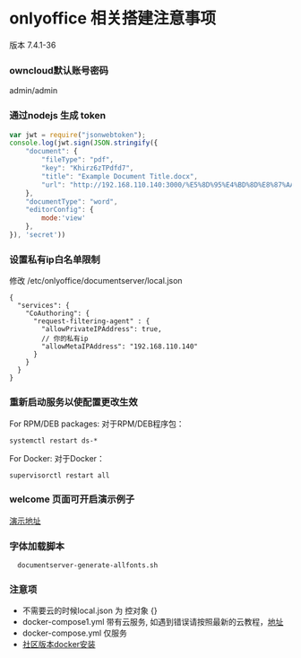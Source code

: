 # onlyoffice 相关搭建注意事项

版本 7.4.1-36

### owncloud默认账号密码

admin/admin

### 通过nodejs 生成 token

```javascript
var jwt = require("jsonwebtoken");
console.log(jwt.sign(JSON.stringify({
    "document": {
        "fileType": "pdf",
        "key": "Khirz6zTPdfd7",
        "title": "Example Document Title.docx",
        "url": "http://192.168.110.140:3000/%E5%8D%95%E4%BD%8D%E8%87%AA%E6%9F%A5(1).pdf"
    },
    "documentType": "word",
    "editorConfig": {
        mode:'view'
    },
}), 'secret'))
```

### 设置私有ip白名单限制

修改 /etc/onlyoffice/documentserver/local.json

```json5
{
  "services": {
    "CoAuthoring": {
      "request-filtering-agent" : {
        "allowPrivateIPAddress": true,
        // 你的私有ip
        "allowMetaIPAddress": "192.168.110.140"
      }
    }
  }
}
```

### 重新启动服务以使配置更改生效

For RPM/DEB packages: 对于RPM/DEB程序包：

```shell
systemctl restart ds-*
```

For Docker: 对于Docker：

```shell
supervisorctl restart all
```

### welcome 页面可开启演示例子

[演示地址](http://localhost:8080/welcome/)


### 字体加载脚本

```
  documentserver-generate-allfonts.sh
```
### 注意项

* 不需要云的时候local.json 为 控对象 {}
* docker-compose1.yml 带有云服务, 如遇到错误请按照最新的云教程，[地址](https://github.com/ONLYOFFICE/docker-onlyoffice-owncloud)
* docker-compose.yml 仅服务
* [社区版本docker安装](https://helpcenter.onlyoffice.com/docs/installation/docs-community-install-docker-arm64.aspx)